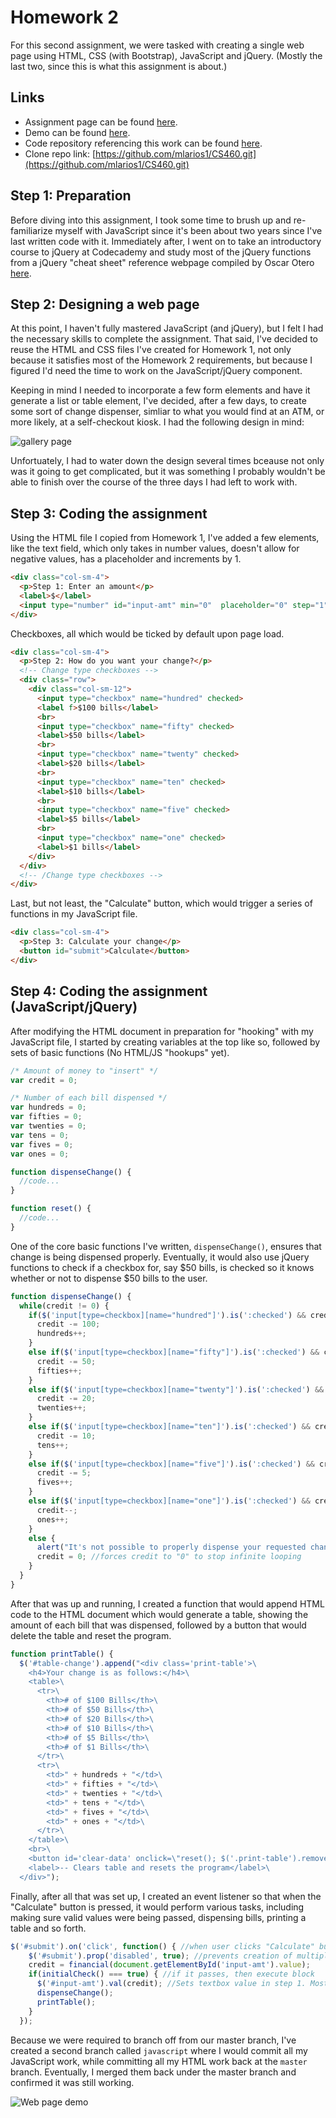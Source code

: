 # Homework 2

For this second assignment, we were tasked with creating a single web page using HTML, CSS (with Bootstrap), JavaScript and jQuery. (Mostly the last two, since this is what this assignment is about.)

## Links

* Assignment page can be found [here](http://www.wou.edu/~morses/classes/cs46x/assignments/HW2.html).
* Demo can be found [here](https://mlarios1.github.io/CS460/hw2/).
* Code repository referencing this work can be found [here](https://github.com/mlarios1/CS460/tree/master/hw2).
* Clone repo link: [https://github.com/mlarios1/CS460.git](https://github.com/mlarios1/CS460.git)

## Step 1: Preparation

Before diving into this assignment, I took some time to brush up and re-familiarize myself with JavaScript since it's been about two years since I've last written code with it. Immediately after, I went on to take an introductory course to jQuery at Codecademy and study most of the jQuery functions from a jQuery "cheat sheet" reference webpage compiled by Oscar Otero [here](https://oscarotero.com/jquery/).

## Step 2: Designing a web page

At this point, I haven't fully mastered JavaScript (and jQuery), but I felt I had the necessary skills to complete the assignment. That said, I've decided to reuse the HTML and CSS files I've created for Homework 1, not only because it satisfies most of the Homework 2 requirements, but because I figured I'd need the time to work on the JavaScript/jQuery component.

Keeping in mind I needed to incorporate a few form elements and have it generate a list or table element, I've decided, after a few days, to create some sort of change dispenser, simliar to what you would find at an ATM, or more likely, at a self-checkout kiosk. I had the following design in mind:

![gallery page](https://mlarios1.github.io/mlarios1.github.io/CS460/HW2/hw2_design.jpg)

Unfortuately, I had to water down the design several times bceause not only was it going to get complicated, but it was something I probably wouldn't be able to finish over the course of the three days I had left to work with.

## Step 3: Coding the assignment

Using the HTML file I copied from Homework 1, I've added a few elements, like the text field, which only takes in number values, doesn't allow for negative values, has a placeholder and increments by 1.
```html
<div class="col-sm-4">
  <p>Step 1: Enter an amount</p>
  <label>$</label>
  <input type="number" id="input-amt" min="0"  placeholder="0" step="1">
</div>
```

Checkboxes, all which would be ticked by default upon page load.
```html
<div class="col-sm-4">
  <p>Step 2: How do you want your change?</p>
  <!-- Change type checkboxes -->
  <div class="row">
    <div class="col-sm-12">
      <input type="checkbox" name="hundred" checked>
      <label f>$100 bills</label>
      <br>
      <input type="checkbox" name="fifty" checked>
      <label>$50 bills</label>
      <br>
      <input type="checkbox" name="twenty" checked>
      <label>$20 bills</label>
      <br>
      <input type="checkbox" name="ten" checked>
      <label>$10 bills</label>
      <br>
      <input type="checkbox" name="five" checked>
      <label>$5 bills</label>
      <br>
      <input type="checkbox" name="one" checked>
      <label>$1 bills</label>
    </div>
  </div>
  <!-- /Change type checkboxes -->
</div>
```

Last, but not least, the "Calculate" button, which would trigger a series of functions in my JavaScript file.
```html
<div class="col-sm-4">
  <p>Step 3: Calculate your change</p>
  <button id="submit">Calculate</button>
</div>
```

## Step 4: Coding the assignment (JavaScript/jQuery)

After modifying the HTML document in preparation for "hooking" with my JavaScript file, I started by creating variables at the top like so, followed by sets of basic functions (No HTML/JS "hookups" yet).
```javascript
/* Amount of money to "insert" */
var credit = 0;

/* Number of each bill dispensed */
var hundreds = 0;
var fifties = 0;
var twenties = 0;
var tens = 0;
var fives = 0;
var ones = 0;

function dispenseChange() {
  //code...
}

function reset() {
  //code...
}
```

One of the core basic functions I've written, ```dispenseChange()```, ensures that change is being dispensed properly. Eventually, it would also use jQuery functions to check if a checkbox for, say $50 bills, is checked so it knows whether or not to dispense $50 bills to the user.
```javascript
function dispenseChange() {
  while(credit != 0) {
    if($('input[type=checkbox][name="hundred"]').is(':checked') && credit % 100 === 0) {
      credit -= 100;
      hundreds++;
    }
    else if($('input[type=checkbox][name="fifty"]').is(':checked') && credit % 50 === 0) {
      credit -= 50;
      fifties++;
    }
    else if($('input[type=checkbox][name="twenty"]').is(':checked') && credit % 20 === 0) {
      credit -= 20;
      twenties++;
    }
    else if($('input[type=checkbox][name="ten"]').is(':checked') && credit % 10 === 0) {
      credit -= 10;
      tens++;
    }
    else if($('input[type=checkbox][name="five"]').is(':checked') && credit % 5 === 0) {
      credit -= 5;
      fives++;
    }
    else if($('input[type=checkbox][name="one"]').is(':checked') && credit % 1 === 0) {
      credit--;
      ones++;
    }
    else {
      alert("It's not possible to properly dispense your requested change with the amount you entered and/or the checkboxes you ticked. Click the \"Start over\" button to try again.");
      credit = 0; //forces credit to "0" to stop infinite looping
    }
  }
}
```

After that was up and running, I created a function that would append HTML code to the HTML document which would generate a table, showing the amount of each bill that was dispensed, followed by a button that would delete the table and reset the program.
```javascript
function printTable() {
  $('#table-change').append("<div class='print-table'>\
    <h4>Your change is as follows:</h4>\
    <table>\
      <tr>\
        <th># of $100 Bills</th>\
        <th># of $50 Bills</th>\
        <th># of $20 Bills</th>\
        <th># of $10 Bills</th>\
        <th># of $5 Bills</th>\
        <th># of $1 Bills</th>\
      </tr>\
      <tr>\
        <td>" + hundreds + "</td>\
        <td>" + fifties + "</td>\
        <td>" + twenties + "</td>\
        <td>" + tens + "</td>\
        <td>" + fives + "</td>\
        <td>" + ones + "</td>\
      </tr>\
    </table>\
    <br>\
    <button id='clear-data' onclick=\"reset(); $('.print-table').remove();\">Start over</button>\
    <label>-- Clears table and resets the program</label>\
  </div>");
```

Finally, after all that was set up, I created an event listener so that when the "Calculate" button is pressed, it would perform various tasks, including making sure valid values were being passed, dispensing bills, printing a table and so forth.
```javascript
$('#submit').on('click', function() { //when user clicks "Calculate" button
    $('#submit').prop('disabled', true); //prevents creation of multiple tables
    credit = financial(document.getElementById('input-amt').value);
    if(initialCheck() === true) { //if it passes, then execute block
      $('#input-amt').val(credit); //Sets textbox value in step 1. Mostly if user enters floating-point value (i.e. 0.001)
      dispenseChange();
      printTable();
    }
  });
```
Because we were required to branch off from our master branch, I've created a second branch called ```javascript``` where I would commit all my JavaScript work, while committing all my HTML work back at the ```master``` branch. Eventually, I merged them back under the master branch and confirmed it was still working.

![Web page demo](https://mlarios1.github.io/mlarios1.github.io/CS460/HW2/hw2.png)
